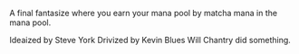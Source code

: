  A final fantasize where you earn your mana pool by matcha mana in the mana pool.

 Ideaized by Steve York
 Drivized by Kevin Blues
 Will Chantry did something.
